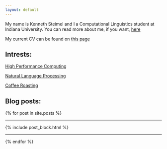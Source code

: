 ```yaml
---
layout: default
---
```

My name is Kenneth Steimel and I a Computational Linguistics student at Indiana University. You can read more about me, if you want, [here](bio.html)

My current CV can be found on [this page](curriculum-vitae.pdf)
## Intrests:

[High Performance Computing](https://hpnlp.org)

[Natural Language Processing](projects.html)

[Coffee Roasting](coffee.html)

## Blog posts:
{% for post in site.posts %}
   ___
   {% include post_block.html %}
   ___
{% endfor %}
